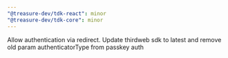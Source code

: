 ```yaml
---
"@treasure-dev/tdk-react": minor
"@treasure-dev/tdk-core": minor
---
```


Allow authentication via redirect. Update thirdweb sdk to latest and remove old param authenticatorType from passkey auth
